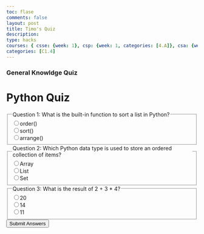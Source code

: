 ```yaml
---
toc: flase
comments: false
layout: post
title: Timo's Quiz
description:
type: hacks
courses: { csse: {week: 1}, csp: {week: 1, categories: [4.A]}, csa: {week: 0} }
categories: [C1.4]
---
```



### General Knowldge Quiz

<html>
<head>
    <title>Python Quiz</title>
</head>
<body>
    <h1>Python Quiz</h1>
    <form id="quiz-form">
        <fieldset>
            <legend>Question 1: What is the built-in function to sort a list in Python?</legend>
            <label><input type="radio" name="q1" value="a">order()</label><br>
            <label><input type="radio" name="q1" value="b">sort()</label><br>
            <label><input type="radio" name="q1" value="c">arrange()</label><br>
        </fieldset>
        <fieldset>
            <legend>Question 2: Which Python data type is used to store an ordered collection of items?</legend>
            <label><input type="radio" name="q2" value="a">Array</label><br>
            <label><input type="radio" name="q2" value="b">List</label><br>
            <label><input type="radio" name="q2" value="c">Set</label><br>
        </fieldset>
        <fieldset>
            <legend>Question 3: What is the result of 2 + 3 * 4?</legend>
            <label><input type="radio" name="q3" value="a">20</label><br>
            <label><input type="radio" name="q3" value="b">14</label><br>
            <label><input type="radio" name="q3" value="c">11</label><br>
        </fieldset>
        <button type="button" id="submit-button">Submit Answers</button>
    </form>
    <div id="result"></div>
    <script>
        document.getElementById("submit-button").addEventListener("click", function() {
            const answers = {
                q1: document.querySelector('input[name="q1"]:checked'),
                q2: document.querySelector('input[name="q2"]:checked'),
                q3: document.querySelector('input[name="q3"]:checked')
            };
            let correctCount = 0;
            for (const question in answers) {
                if (answers[question] && answers[question].value === "b") {
                    correctCount++;
                }
            }
            const resultDiv = document.getElementById("result");
            resultDiv.innerHTML = `You got ${correctCount} out of 3 questions correct.`;
        });
    </script>
</body>
</html>
